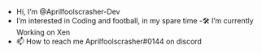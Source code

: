 -  Hi, I’m @Aprilfoolscrasher-Dev
-  I’m interested in Coding and football, in my spare time
-🛠 I’m currently Working on Xen
- 📫 How to reach me Aprilfoolscrasher#0144 on discord

<!---
Aprilfoolscrasher-Dev/Aprilfoolscrasher-Dev is a ✨ special ✨ repository because its `README.md` (this file) appears on your GitHub profile.
You can click the Preview link to take a look at your changes.
--->
